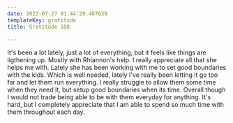 ```yaml
---
date: 2022-07-27 01:44:29.487639
templateKey: gratitude
title: Gratitude 188

---
```


It's been a lot lately, just a lot of everything, but it feels like things are
ligthening up.  Mostly with Rhiannon's help.  I really appreciate all that she
helps me with.  Lately she has been working with me to set good boundaries with
the kids.  Which is well needed, lately I've really been letting it go too far
and let them run everything.  I really struggle to allow them some time when
they need it, but setup good boundaries when its time.  Overall though I would
not trade being able to be with them everyday for anything.  It's hard, but I
completely appreciate that I am able to spend so much time with them throughout
each day.
